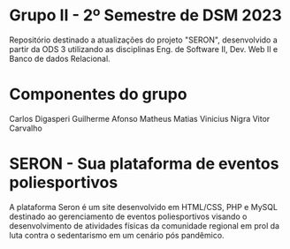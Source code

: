 # Grupo II - 2º Semestre de DSM 2023

Repositório destinado a atualizações do projeto "SERON", desenvolvido a partir da ODS 3 utilizando as disciplinas Eng. de Software II, Dev. Web II e Banco de dados Relacional. 

# Componentes do grupo

Carlos Digasperi
Guilherme Afonso
Matheus Matias
Vinicius Nigra
Vitor Carvalho

# SERON - Sua plataforma de eventos poliesportivos

A plataforma Seron é um site desenvolvido em HTML/CSS, PHP e MySQL destinado ao gerenciamento de eventos poliesportivos visando o desenvolvimento de atividades físicas da comunidade regional em prol da luta contra o sedentarismo em um cenário pós pandêmico.
